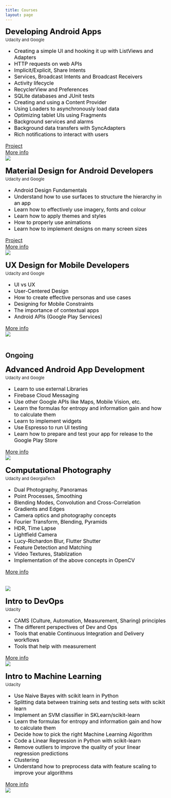 ```yaml
---
title: Courses
layout: page
---
```


<div class="flexbox-container">
    <div>
        <font size="5" color="black"><b>Developing Android Apps</b></font>
        <br>
        <font size="2">Udacity and Google</font>
        <font size="3" color="black">
            <br>
            <ul>
                <li>Creating a simple UI and hooking it up with ListViews and Adapters</li>
                <li>HTTP requests on web APIs</li>
                <li>Implicit/Explicit, Share Intents</li>
                <li>Services, Broadcast Intents and Broadcast Receivers</li>
                <li>Activity lifecycle</li>
                <li>RecyclerView and Preferences</li>
                <li>SQLite databases and JUnit tests</li>
                <li>Creating and using a Content Provider</li>
                <li>Using Loaders to asynchronously load data</li>
                <li>Optimizing tablet UIs using Fragments</li>
                <li>Background services and alarms</li>
                <li>Background data transfers with SyncAdapters</li>
                <li>Rich notifications to interact with users</li>
            </ul>
            <a href="https://github.com/ashwinpilgaonkar/PopularMovies">Project</a>
            <br>
            <a href="https://in.udacity.com/course/developing-android-apps--ud853ar/">More info</a>
        </font>
    </div>
    <div>
        <img src="{{site.baseurl}}/assets/images/android.jpg">
    </div>
</div>
<br>
<div class="flexbox-container">
    <div>
        <font size="5" color="black"><b>Material Design for Android Developers</b></font>
        <br>
        <font size="2">Udacity and Google</font>
        <font size="3" color="black">
            <br>
            <ul>
                <li>Android Design Fundamentals</li>
                <li>Understand how to use surfaces to structure the hierarchy in an app</li>
                <li>Learn how to effectively use imagery, fonts and colour</li>
                <li>Learn how to apply themes and styles</li>
                <li>How to properly use animations</li>
                <li>Learn how to implement designs on many screen sizes</li>
            </ul>
            <a href="https://github.com/ashwinpilgaonkar/XYZ-Reader">Project</a>
            <br>
            <a href="https://in.udacity.com/course/material-design-for-android-developers--ud862">More info</a>
        </font>
    </div>
    <div>
        <img src="{{site.baseurl}}/assets/images/material.jpg">
    </div>
</div>
<br>
<div class="flexbox-container">
    <div>
        <font size="5" color="black"><b>UX Design for Mobile Developers</b></font>
        <br>
        <font size="2">Udacity and Google</font>
        <font size="3" color="black">
            <br>
            <ul>
                <li>UI vs UX</li>
                <li>User-Centered Design</li>
                <li>How to create effective personas and use cases</li>
                <li>Designing for Mobile Constraints</li>
                <li>The importance of contextual apps</li>
                <li>Android APIs (Google Play Services)</li>
            </ul>
            <a href="https://in.udacity.com/course/ux-design-for-mobile-developers--ud849">More info</a>
        </font>
    </div>
    <div>
        <img src="{{site.baseurl}}/assets/images/ux.jpg">
    </div>
</div>
<br>
<h2>Ongoing</h2>
<div class="flexbox-container">
    <div>
        <font size="5" color="black"><b>Advanced Android App Development</b></font>
        <br>
        <font size="2">Udacity and Google</font>
        <font size="3" color="black">
            <br>
            <ul>
                <li>Learn to use external Libraries</li>
                <li>Firebase Cloud Messaging</li>
                <li>Use other Google APIs like Maps, Mobile Vision, etc.</li>
                <li>Learn the formulas for entropy and information gain and how to calculate them</li>
                <li>Learn to implement widgets</li>
                <li>Use Espresso to run UI testing</li>
                <li>Learn how to prepare and test your app for release to the Google Play Store</li>
            </ul>
            <a href="https://in.udacity.com/course/advanced-android-app-development--ud855">More info</a>
        </font>
    </div>
    <div>
        <img src="{{site.baseurl}}/assets/images/advanced.png">
    </div>
</div>
<br>
<div class="flexbox-container">
    <div>
        <font size="5" color="black"><b>Computational Photography</b></font>
        <br>
        <font size="2">Udacity and GeorgiaTech</font>
        <font size="3" color="black">
            <br>
            <ul>
                <li>Dual Photography, Panoramas</li>
                <li>Point Processes, Smoothing</li>
                <li>Blending Modes, Convolution and Cross-Correlation</li>
                <li>Gradients and Edges</li>
                <li>Camera optics and photography concepts</li>
                <li>Fourier Transform, Blending, Pyramids</li>
                <li>HDR, Time Lapse</li>
                <li>Lightfield Camera</li>
                <li>Lucy-Richardon Blur, Flutter Shutter</li>
                <li>Feature Detection and Matching</li>
                <li>Video Textures, Stablization</li>
                <li>Implementation of the above concepts in OpenCV</li>
            </ul>
            <a href="https://in.udacity.com/course/how-to-use-git-and-github--ud775">More info</a>
        </font>
    </div>
    <div>
        <br>
        <br>
        <img src="{{site.baseurl}}/assets/images/compphoto.jpg">
    </div>
</div>
<br>
<div class="flexbox-container">
    <div>
        <font size="5" color="black"><b>Intro to DevOps</b></font>
        <br>
        <font size="2">Udacity</font>
        <font size="3" color="black">
            <br>
            <ul>
                <li>CAMS (Culture, Automation, Measurement, Sharing) principles</li>
                <li>The different perspectives of Dev and Ops</li>
                <li>Tools that enable Continuous Integration and Delivery workflows</li>
                <li>Tools that help with measurement</li>
            </ul>
            <a href="https://in.udacity.com/course/intro-to-devops--ud611">More info</a>
        </font>
    </div>
    <div>
        <img src="{{site.baseurl}}/assets/images/devops.png">
    </div>
</div>
<br>
<div class="flexbox-container">
    <div>
        <font size="5" color="black"><b>Intro to Machine Learning</b></font>
        <br>
        <font size="2">Udacity</font>
        <font size="3" color="black">
            <br>
            <ul>
                <li>Use Naive Bayes with scikit learn in Python</li>
                <li>Splitting data between training sets and testing sets with scikit learn</li>
                <li>Implement an SVM classifier in SKLearn/scikit-learn</li>
                <li>Learn the formulas for entropy and information gain and how to calculate them</li>
                <li>Decide how to pick the right Machine Learning Algorithm</li>
                <li>Code a Linear Regression in Python with scikit-learn</li>
                <li>Remove outliers to improve the quality of your linear regression predictions</li>
                <li>Clustering</li>
                <li>Understand how to preprocess data with feature scaling to improve your algorithms</li>
            </ul>
            <a href="https://in.udacity.com/course/intro-to-machine-learning--ud120">More info</a>
        </font>
    </div>
    <div>
        <img src="{{site.baseurl}}/assets/images/ml.png">
    </div>
</div>
